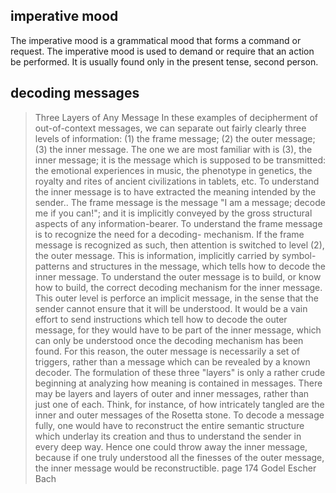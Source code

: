 ## imperative mood

The imperative mood is a grammatical mood that forms a command or request. The imperative mood is used to demand or require that an action be performed. It is usually found only in the present tense, second person.

## decoding messages

>Three Layers of Any Message In these examples of decipherment of out-of-context messages, we can separate out fairly clearly three levels of information: (1) the frame message; (2) the outer message; (3) the inner message. The one we are most familiar with is (3), the inner message; it is the message which is supposed to be transmitted: the emotional experiences in music, the phenotype in genetics, the royalty and rites of ancient civilizations in tablets, etc. To understand the inner message is to have extracted the meaning intended by the sender.. The frame message is the message "I am a message; decode me if you can!"; and it is implicitly conveyed by the gross structural aspects of any information-bearer. To understand the frame message is to recognize the need for a decoding- mechanism. If the frame message is recognized as such, then attention is switched to level (2), the outer message. This is information, implicitly carried by symbol-patterns and structures in the message, which tells how to decode the inner message. To understand the outer message is to build, or know how to build, the correct decoding mechanism for the inner message. This outer level is perforce an implicit message, in the sense that the sender cannot ensure that it will be understood. It would be a vain effort to send instructions which tell how to decode the outer message, for they would have to be part of the inner message, which can only be understood once the decoding mechanism has been found. For this reason, the outer message is necessarily a set of triggers, rather than a message which can be revealed by a known decoder. The formulation of these three "layers" is only a rather crude beginning at analyzing how meaning is contained in messages. There may be layers and layers of outer and inner messages, rather than just one of each. Think, for instance, of how intricately tangled are the inner and outer messages of the Rosetta stone. To decode a message fully, one would have to reconstruct the entire semantic structure which underlay its creation and thus to understand the sender in every deep way. Hence one could throw away the inner message, because if one truly understood all the finesses of the outer message, the inner message would be reconstructible.
>page 174 Godel Escher Bach





